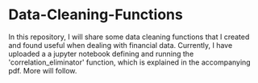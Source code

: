 # Data-Cleaning-Functions

In this repository, I will share some data cleaning functions that I created and found useful when dealing with financial data. Currently, I have uploaded a a jupyter notebook defining and running the 'correlation_eliminator' function, which is explained in the accompanying pdf. More will follow.
